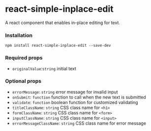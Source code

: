 # react-simple-inplace-edit
A react component that enables in-place editing for text.

### Installation

`npm install react-simple-inplace-edit --save-dev`

### Required props
- `originalValue`:`string` initial text

### Optional props
- `errorMessage`: `string` error message for invalid input
- `onSubmit`: `function` function to call when the new text is submitted
- `validate`: `function` boolean function for customized validating
- `titleClassName`: `string` CSS class name for `<h1>` 
- `formClassName`: `string` CSS class name for `<form>`
- `inputClassName`: `string` CSS class name for `<input>`
- `errorMessageClassName`: `string` CSS class name for error message
